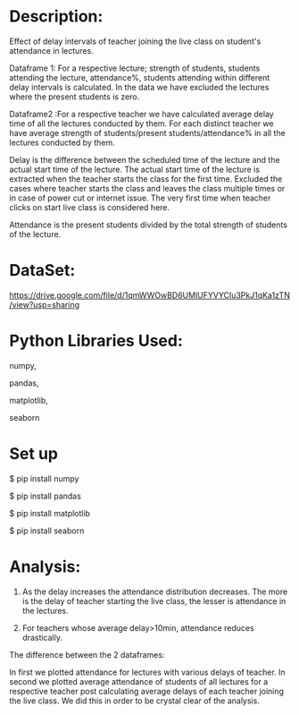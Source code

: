 # Description: 
Effect of delay intervals of teacher joining the live class on student's attendance in lectures.

Dataframe 1: For a respective lecture; strength of students, students attending the lecture, attendance%, students attending within different delay intervals is calculated.
In the data we have excluded the lectures where the present students is zero.

Dataframe2 :For a respective teacher we have calculated average delay time of all the lectures conducted by them. For each distinct teacher we have average strength of students/present students/attendance% in all the lectures conducted by them.

Delay is the difference between the scheduled time of the lecture and the actual start time of the lecture. The actual start time of the lecture is extracted when the teacher starts the class for the first time. Excluded the cases where teacher starts the class and leaves the class multiple times or in case of power cut or internet issue. The very first time when teacher clicks on start live class is considered here.

Attendance is the present students divided by the total strength of students of the lecture.

# DataSet:
https://drive.google.com/file/d/1qmWWOwBD6UMlUFYVYCIu3PkJ1qKa1zTN/view?usp=sharing

# Python Libraries Used: 
numpy,

pandas,

matplotlib,

seaborn

# Set up 
$ pip install numpy

$ pip install pandas

$ pip install matplotlib

$ pip install seaborn

# Analysis: 
1. As the delay increases the attendance distribution decreases.
The more is the delay of teacher starting the live class, the lesser is attendance in the lectures.

2. For teachers whose average delay>10min, attendance reduces drastically.

The difference between the 2 dataframes: 

In first we plotted attendance for lectures with various delays of teacher. In second we plotted average attendance of students of all lectures for a respective teacher post calculating average delays of each teacher joining the live class. We did this in order to be crystal clear of the analysis.
